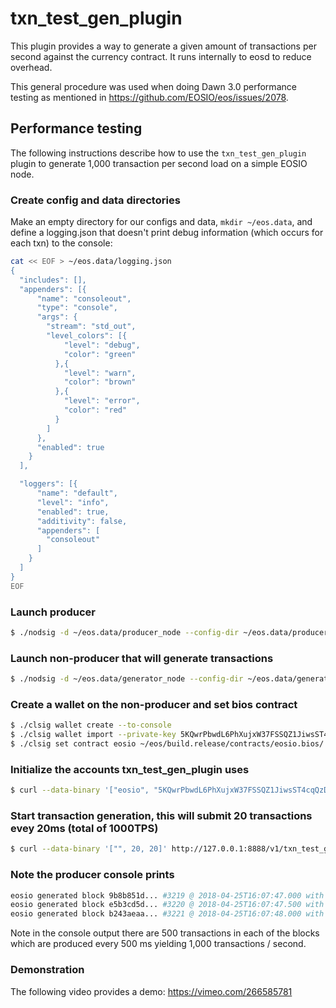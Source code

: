 # txn\_test\_gen\_plugin

This plugin provides a way to generate a given amount of transactions per second against the currency contract. It runs internally to eosd to reduce overhead.

This general procedure was used when doing Dawn 3.0 performance testing as mentioned in https://github.com/EOSIO/eos/issues/2078.

## Performance testing

The following instructions describe how to use the `txn_test_gen_plugin` plugin to generate 1,000 transaction per second load on a simple EOSIO node.

### Create config and data directories
Make an empty directory for our configs and data, `mkdir ~/eos.data`, and define a logging.json that doesn't print debug information (which occurs for each txn) to the console:
```bash
cat << EOF > ~/eos.data/logging.json
{
  "includes": [],
  "appenders": [{
      "name": "consoleout",
      "type": "console",
      "args": {
        "stream": "std_out",
        "level_colors": [{
            "level": "debug",
            "color": "green"
          },{
            "level": "warn",
            "color": "brown"
          },{
            "level": "error",
            "color": "red"
          }
        ]
      },
      "enabled": true
    }
  ],

  "loggers": [{
      "name": "default",
      "level": "info",
      "enabled": true,
      "additivity": false,
      "appenders": [
        "consoleout"
      ]
    }
  ]
}
EOF
```

### Launch producer
```bash
$ ./nodsig -d ~/eos.data/producer_node --config-dir ~/eos.data/producer_node -l ~/eos.data/logging.json --http-server-address "" -p eosio -e
```

### Launch non-producer that will generate transactions
```bash
$ ./nodsig -d ~/eos.data/generator_node --config-dir ~/eos.data/generator_node -l ~/eos.data/logging.json --plugin eosio::txn_test_gen_plugin --plugin eosio::chain_api_plugin --p2p-peer-address localhost:9876 --p2p-listen-endpoint localhost:5555
```

### Create a wallet on the non-producer and set bios contract
```bash
$ ./clsig wallet create --to-console
$ ./clsig wallet import --private-key 5KQwrPbwdL6PhXujxW37FSSQZ1JiwsST4cqQzDeyXtP79zkvFD3
$ ./clsig set contract eosio ~/eos/build.release/contracts/eosio.bios/ 
```

### Initialize the accounts txn_test_gen_plugin uses
```bash
$ curl --data-binary '["eosio", "5KQwrPbwdL6PhXujxW37FSSQZ1JiwsST4cqQzDeyXtP79zkvFD3"]' http://127.0.0.1:8888/v1/txn_test_gen/create_test_accounts
```

### Start transaction generation, this will submit 20 transactions evey 20ms (total of 1000TPS)
```bash
$ curl --data-binary '["", 20, 20]' http://127.0.0.1:8888/v1/txn_test_gen/start_generation
```

### Note the producer console prints
```bash
eosio generated block 9b8b851d... #3219 @ 2018-04-25T16:07:47.000 with 500 trxs, lib: 3218
eosio generated block e5b3cd5d... #3220 @ 2018-04-25T16:07:47.500 with 500 trxs, lib: 3219
eosio generated block b243aeaa... #3221 @ 2018-04-25T16:07:48.000 with 500 trxs, lib: 3220
```

Note in the console output there are 500 transactions in each of the blocks which are produced every 500 ms yielding 1,000 transactions / second.

### Demonstration
The following video provides a demo: https://vimeo.com/266585781
